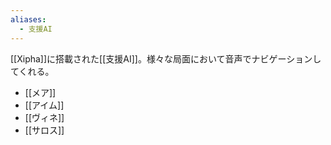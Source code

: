 ```yaml
---
aliases:
  - 支援AI
---
```


[[Xipha]]に搭載された[[支援AI]]。様々な局面において音声でナビゲーションしてくれる。

- [[メア]]
- [[アイム]]
- [[ヴィネ]]
- [[サロス]]